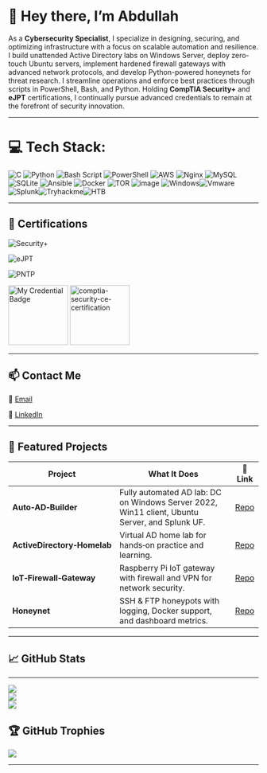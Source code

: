 # 👋 Hey there, I’m **Abdullah**

As a **Cybersecurity Specialist**, I specialize in designing, securing, and optimizing infrastructure with a focus on scalable automation and resilience. I build unattended Active Directory labs on Windows Server, deploy zero-touch Ubuntu servers, implement hardened firewall gateways with advanced network protocols, and develop Python-powered honeynets for threat research. I streamline operations and enforce best practices through scripts in PowerShell, Bash, and Python. Holding **CompTIA Security+** and **eJPT** certifications, I continually pursue advanced credentials to remain at the forefront of security innovation.

---
# 💻 Tech Stack:


![C](https://img.shields.io/badge/c-%2300599C.svg?style=for-the-badge&logo=c&logoColor=white) ![Python](https://img.shields.io/badge/python-3670A0?style=for-the-badge&logo=python&logoColor=ffdd54) ![Bash Script](https://img.shields.io/badge/bash_script-%23121011.svg?style=for-the-badge&logo=gnu-bash&logoColor=white) ![PowerShell](https://img.shields.io/badge/PowerShell-%235391FE.svg?style=for-the-badge&logo=powershell&logoColor=white) ![AWS](https://img.shields.io/badge/AWS-%23FF9900.svg?style=for-the-badge&logo=amazon-aws&logoColor=white) ![Nginx](https://img.shields.io/badge/nginx-%23009639.svg?style=for-the-badge&logo=nginx&logoColor=white) ![MySQL](https://img.shields.io/badge/mysql-4479A1.svg?style=for-the-badge&logo=mysql&logoColor=white) ![SQLite](https://img.shields.io/badge/sqlite-%2307405e.svg?style=for-the-badge&logo=sqlite&logoColor=white) ![Ansible](https://img.shields.io/badge/ansible-%231A1918.svg?style=for-the-badge&logo=ansible&logoColor=white) ![Docker](https://img.shields.io/badge/docker-%230db7ed.svg?style=for-the-badge&logo=docker&logoColor=white) ![TOR](https://img.shields.io/badge/tor-%237E4798.svg?style=for-the-badge&logo=tor-project&logoColor=white) ![image](https://img.shields.io/badge/Ubuntu-E95420?style=for-the-badge&logo=ubuntu&logoColor=white) ![Windows](https://img.shields.io/badge/Windows-0078D6?style=for-the-badge&logo=windows&logoColor=white)![Vmware](https://img.shields.io/badge/VMware-231f20?style=for-the-badge&logo=VMware&logoColor=white)![Splunk](https://img.shields.io/badge/Splunk-000000?style=for-the-badge&logo=Splunk&logoColor=white)![Tryhackme](https://img.shields.io/badge/TryHackMe-212C42?style=for-the-badge&logo=TryHackMe&logoColor=white)![HTB](https://img.shields.io/badge/HackTheBox-111927?style=for-the-badge&logo=Hack%20The%20Box&logoColor=9FEF00)


---
## 🏅 Certifications


![Security+](https://img.shields.io/badge/CompTIA%20Security%2B-Complete-brightgreen?style=for-the-badge&logo=comptia&logoColor=white)

![eJPT](https://img.shields.io/badge/eJPT-Complete-brightgreen?style=for-the-badge)

![PNTP](https://img.shields.io/badge/PNTP-In_Progress-yellow?style=for-the-badge)


<img src="https://api.accredible.com/v1/frontend/credential_website_embed_image/badge/150121278" width="120" alt="My Credential Badge"> <img width="120" height="120" alt="comptia-security-ce-certification" src="https://github.com/user-attachments/assets/0c2ebd05-e9f5-4e48-b073-79fdd9734f87" />

---

## 📫 Contact Me

📧 [Email](atbnr12@gmail.com)

💼 [LinkedIn](https://www.linkedin.com/in/abdullah-banwair-1167a2272/)

---
## 🚀 Featured Projects


| Project                     | What It Does                                                                                   | 🔗 Link                                                                                              |
| --------------------------- | ---------------------------------------------------------------------------------------------- | ---------------------------------------------------------------------------------------------------- |
| **Auto‑AD‑Builder**         | Fully automated AD lab: DC on Windows Server 2022, Win11 client, Ubuntu Server, and Splunk UF. | [Repo](https://github.com/Rzfn2/Auto-AD-Builder)                                                     |
| **ActiveDirectory‑Homelab** | Virtual AD home lab for hands‑on practice and learning.                                        | [Repo](https://github.com/Rzfn2/ActiveDirectory-Homelab)                                             |
| **IoT‑Firewall‑Gateway**    | Raspberry Pi IoT gateway with firewall and VPN for network security.                           | [Repo](https://github.com/Rzfn2/Internet-of-Things-IoT-Firewall-Gateway-to-Enhance-Network-Security) |
| **Honeynet**                | SSH & FTP honeypots with logging, Docker support, and dashboard metrics.                       | [Repo](https://github.com/Rzfn2/honeynet)                                                            |


---
## 📈 GitHub Stats

---

![](https://github-readme-stats.vercel.app/api?username=Rzfn2&theme=dark&hide_border=true&include_all_commits=false&count_private=false)<br/>
![](https://nirzak-streak-stats.vercel.app/?user=Rzfn2&theme=dark&hide_border=true)<br/>
![](https://github-readme-stats.vercel.app/api/top-langs/?username=Rzfn2&theme=dark&hide_border=true&include_all_commits=false&count_private=false&layout=compact)

## 🏆 GitHub Trophies
![](https://github-profile-trophy.vercel.app/?username=Rzfn2&theme=radical&no-frame=false&no-bg=false&margin-w=4)

---











